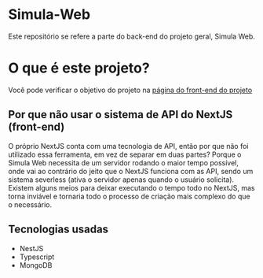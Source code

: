 # Simula-Web

Este repositório se refere a parte do back-end do projeto geral, Simula Web.

# O que é este projeto?

Você pode verificar o objetivo do projeto na [página do front-end do projeto](https://github.com/Guilherm456/simula-web 'Simula-Web')

## Por que não usar o sistema de API do NextJS (front-end)

O próprio NextJS conta com uma tecnologia de API, então por que não foi utilizado essa ferramenta, em vez de separar em duas partes? Porque o Simula Web necessita de um servidor rodando o maior tempo possível, onde vai ao contrário do jeito que o NextJS funciona com as API, sendo um sistema severless (ativa o servidor apenas quando o usuário solicita).
Existem alguns meios para deixar executando o tempo todo no NextJS, mas torna inviável e tornaria todo o processo de criação mais complexo do que o necessário.

## Tecnologias usadas

- NestJS
- Typescript
- MongoDB
